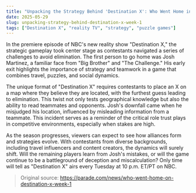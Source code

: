 ```yaml
---
title: "Unpacking the Strategy Behind 'Destination X': Who Went Home in Week 1?"
date: 2025-05-29
slug: unpacking-strategy-behind-destination-x-week-1
tags: ["Destination X", "reality TV", "strategy", "puzzle games"]
---
```


In the premiere episode of NBC's new reality show "Destination X," the strategic gameplay took center stage as contestants navigated a series of challenges to avoid elimination. The first person to go home was Josh Martinez, a familiar face from "Big Brother" and "The Challenge." His early exit highlights the importance of strategy and teamwork in a game that combines travel, puzzles, and social dynamics.

The unique format of "Destination X" requires contestants to place an X on a map where they believe they are located, with the furthest guess leading to elimination. This twist not only tests geographical knowledge but also the ability to read teammates and opponents. Josh's downfall came when he misjudged his location, influenced by misleading information from a teammate. This incident serves as a reminder of the critical role trust plays in competitive environments, especially when stakes are high.

As the season progresses, viewers can expect to see how alliances form and strategies evolve. With contestants from diverse backgrounds, including travel influencers and content creators, the dynamics will surely shift. Will the remaining players learn from Josh's mistakes, or will the game continue to be a battleground of deception and miscalculation? Only time will tell as "Destination X" airs every Tuesday at 10 p.m. ET/PT on NBC.

> Original source: https://parade.com/news/who-went-home-on-destination-x-week-1